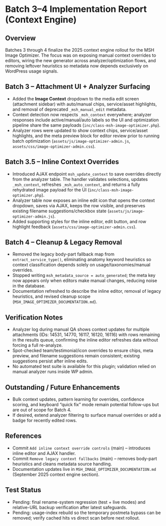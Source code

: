 # Batch 3–4 Implementation Report (Context Engine)

## Overview
Batches 3 through 4 finalize the 2025 context engine rollout for the MSH Image Optimizer. The focus was on exposing manual context overrides to editors, wiring the new generator across analyzer/optimization flows, and removing leftover heuristics so metadata now depends exclusively on WordPress usage signals.

## Batch 3 – Attachment UI + Analyzer Surfacing
- Added the **Image Context** dropdown to the media edit screen (attachment sidebar) with auto/manual chips, service/asset highlights, and removal of deprecated `_msh_manual_edit` metadata.
- Context detection now respects `_msh_context` everywhere; analyzer responses include active/manual/auto labels so the UI and optimization pipeline share the same payloads (`inc/class-msh-image-optimizer.php`).
- Analyzer rows were updated to show context chips, service/asset highlights, and the meta preview block for editor review prior to running batch optimization (`assets/js/image-optimizer-admin.js`, `assets/css/image-optimizer-admin.css`).

## Batch 3.5 – Inline Context Overrides
- Introduced AJAX endpoint `msh_update_context` to save overrides directly from the analyzer table. The handler validates selections, updates `_msh_context`, refreshes `_msh_auto_context`, and returns a fully rehydrated image payload for the UI (`inc/class-msh-image-optimizer.php`).
- Analyzer table now exposes an inline edit icon that opens the context dropdown, saves via AJAX, keeps the row visible, and preserves existing filename suggestions/checkbox state (`assets/js/image-optimizer-admin.js`).
- Added supporting styles for the inline editor, edit button, and row highlight feedback (`assets/css/image-optimizer-admin.css`).

## Batch 4 – Cleanup & Legacy Removal
- Removed the legacy body-part fallback map from `extract_service_type()`, eliminating anatomy keyword heuristics so context classification depends solely on usage/taxonomies/manual overrides.
- Stopped writing `msh_metadata_source = auto_generated`; the meta key now appears only when editors make manual changes, reducing noise in the database.
- Documentation refreshed to describe the inline editor, removal of legacy heuristics, and revised cleanup scope (`MSH_IMAGE_OPTIMIZER_DOCUMENTATION.md`).

## Verification Notes
- Analyzer log during manual QA shows context updates for multiple attachments (IDs: 14531, 14770, 16117, 16120, 16116) with rows remaining in the results queue, confirming the inline editor refreshes data without forcing a full re-analyze.
- Spot-checked team/testimonial/icon overrides to ensure chips, meta preview, and filename suggestions remain consistent; existing suggestions persist after inline edits.
- No automated test suite is available for this plugin; validation relied on manual analyzer runs inside WP admin.

## Outstanding / Future Enhancements
- Bulk context updates, pattern learning for overrides, confidence scoring, and keyboard “quick fix” mode remain potential follow-ups but are out of scope for Batch 4.
- If desired, extend analyzer filtering to surface manual overrides or add a badge for recently edited rows.

## References
- Commit `Add inline context override controls` (main) – introduces inline editor and AJAX handler.
- Commit `Remove legacy context fallbacks` (main) – removes body-part heuristics and cleans metadata source handling.
- Documentation updates live in `MSH_IMAGE_OPTIMIZER_DOCUMENTATION.md` (September 2025 context engine section).

## Test Status
- Pending: final rename-system regression (test + live modes) and relative-URL backup verification after latest safeguards.
- Pending: usage-index rebuild so the temporary postmeta bypass can be removed; verify cached hits vs direct scan before next rollout.
